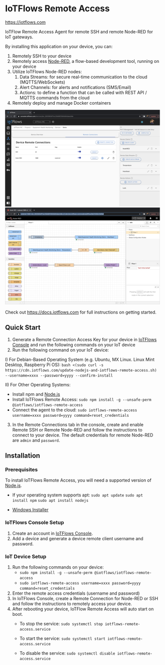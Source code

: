 # IoTFlows Remote Access

https://iotflows.com

IoTFlow Remote Access Agent for remote SSH and remote Node-RED for IoT gateways.

By installing this application on your device, you can: 
1. Remotely SSH to your device 
2. Remotely access [Node-RED](https://nodered.org/), a flow-based development tool, running on your device
3. Utilize IoTFlows Node-RED nodes: 
   1. Data Streams: for secure real-time communication to the cloud (MQTTS/WebSockets)
   2. Alert Channels: for alerts and notifications (SMS/Email)
   3. Actions: to define a function that can be called with REST API / MQTTS commands from the cloud
4. Remotely deploy and manage Docker containers

![IoTFlows-Remote-Access: Managed remote SSH and remote Node-RED for IoT gateways.](/images/iotflows-console.png)
![IoTFlows-Remote-Access: Managed remote SSH and remote Node-RED for IoT gateways.](/images/remote-nodered.png)


Check out https://docs.iotflows.com for full instructions on getting started.

## Quick Start

1. Generate a Remote Connection Access Key for your device in [IoTFlows Console](https://console.iotflows.com) and run the following commands on your IoT device 
2. Run the following command on your IoT device:

I) For Debian-Based Operating System (e.g. Ubuntu, MX Linux. Linux Mint Desktop, Raspberry Pi OS):
`bash <(sudo curl -s https://cdn.iotflows.com/update-nodejs-and-iotflows-remote-access.sh) --username=xxxx --password=yyyy --confirm-install`

II) For Other Operating Systems:
- Install npm and [Node.js](https://nodejs.org/en/)
- Install IoTFlows Remote Access: `sudo npm install -g --unsafe-perm @iotflows/iotflows-remote-access`
- Connect the agent to the cloud: `sudo iotflows-remote-access username=xxxx password=yyyy command=reset_credentials`

3. In the Remote Connections tab in the console, create and enable Remote SSH or Remote Node-RED and follow the instructions to connect to your device. The default credentials for remote Node-RED are `admin` and `password`.

## Installation
### Prerequisites
To install IoTFlows Remote Access, you will need a supported version of [Node.js](https://nodejs.org/en/download/).
- If your operating system supports apt:
`sudo apt update`
`sudo apt install npm`
`sudo apt install nodejs`

- [Windows Installer](https://nodejs.org/en/#home-downloadhead)

### IoTFlows Console Setup
1. Create an account in [IoTFlows Console](https://console.iotflows.com).
2. Add a device and generate a device remote client username and password.

### IoT Device Setup
1. Run the following commands on your device:   
    * `sudo npm install -g --unsafe-perm @iotflows/iotflows-remote-access`
    * `sudo iotflows-remote-access username=xxxx password=yyyy command=reset_credentials`
2. Enter the remote access credentials (username and password)
3. In IoTFlows Console, create a Remote Connection for Node-RED or SSH and follow the instructions to remotely access your device. 
4. After rebooting your device, IoTFlow Remote Access will auto start on boot.
    * To stop the service:
    `sudo systemctl stop iotflows-remote-access.service`

    * To start the service:
    `sudo systemctl start iotflows-remote-access.service`

    * To disable the service:
    `sudo systemctl disable iotflows-remote-access.service`